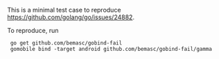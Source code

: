 This is a minimal test case to reproduce https://github.com/golang/go/issues/24882.

To reproduce, run

```
 go get github.com/bemasc/gobind-fail
 gomobile bind -target android github.com/bemasc/gobind-fail/gamma
```
